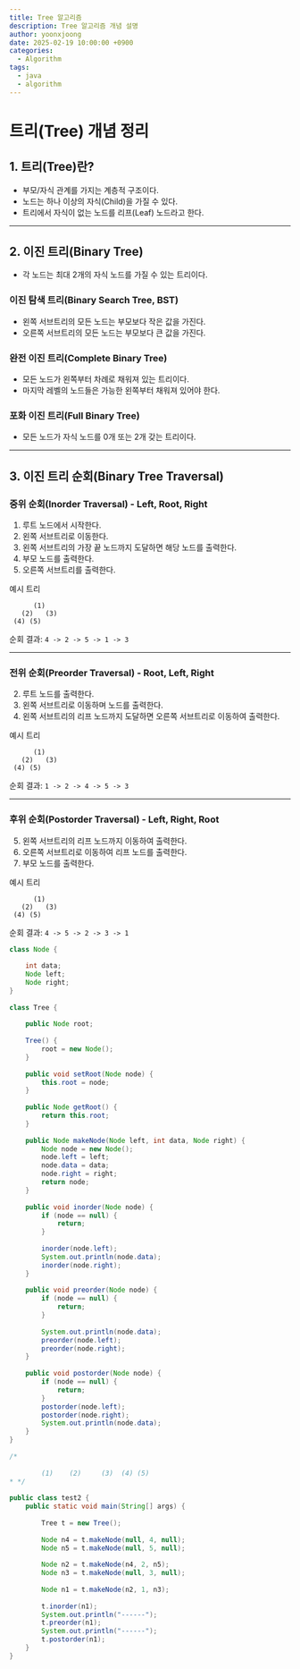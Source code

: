 ```yaml
---
title: Tree 알고리즘
description: Tree 알고리즘 개념 설명
author: yoonxjoong
date: 2025-02-19 10:00:00 +0900
categories:
  - Algorithm
tags:
  - java
  - algorithm
---
```

# 트리(Tree) 개념 정리

## 1. 트리(Tree)란?

- 부모/자식 관계를 가지는 계층적 구조이다.
- 노드는 하나 이상의 자식(Child)을 가질 수 있다.
- 트리에서 자식이 없는 노드를 리프(Leaf) 노드라고 한다.

---

## 2. 이진 트리(Binary Tree)

- 각 노드는 최대 2개의 자식 노드를 가질 수 있는 트리이다.

### 이진 탐색 트리(Binary Search Tree, BST)

- 왼쪽 서브트리의 모든 노드는 부모보다 작은 값을 가진다.
- 오른쪽 서브트리의 모든 노드는 부모보다 큰 값을 가진다.

### 완전 이진 트리(Complete Binary Tree)

- 모든 노드가 왼쪽부터 차례로 채워져 있는 트리이다.
- 마지막 레벨의 노드들은 가능한 왼쪽부터 채워져 있어야 한다.

### 포화 이진 트리(Full Binary Tree)

- 모든 노드가 자식 노드를 0개 또는 2개 갖는 트리이다.

---

## 3. 이진 트리 순회(Binary Tree Traversal)

### 중위 순회(Inorder Traversal) - Left, Root, Right

1. 루트 노드에서 시작한다.
2. 왼쪽 서브트리로 이동한다.
3. 왼쪽 서브트리의 가장 끝 노드까지 도달하면 해당 노드를 출력한다.
4. 부모 노드를 출력한다.
5. 오른쪽 서브트리를 출력한다.

예시 트리
```plain
      (1)  
   (2)   (3)
 (4) (5)
```

순회 결과: `4 -> 2 -> 5 -> 1 -> 3`

---

### 전위 순회(Preorder Traversal) - Root, Left, Right

2. 루트 노드를 출력한다.
3. 왼쪽 서브트리로 이동하며 노드를 출력한다.
4. 왼쪽 서브트리의 리프 노드까지 도달하면 오른쪽 서브트리로 이동하여 출력한다.


예시 트리
```plain
      (1)  
   (2)   (3)
 (4) (5)
```

순회 결과: `1 -> 2 -> 4 -> 5 -> 3`

---

### 후위 순회(Postorder Traversal) - Left, Right, Root

5. 왼쪽 서브트리의 리프 노드까지 이동하여 출력한다.
6. 오른쪽 서브트리로 이동하여 리프 노드를 출력한다.
7. 부모 노드를 출력한다.


예시 트리
```plain
      (1)  
   (2)   (3)
 (4) (5)
```

순회 결과: `4 -> 5 -> 2 -> 3 -> 1`


``` java
class Node {  
  
    int data;  
    Node left;  
    Node right;  
}  
  
class Tree {  
  
    public Node root;  
  
    Tree() {  
        root = new Node();  
    }  
  
    public void setRoot(Node node) {  
        this.root = node;  
    }  
  
    public Node getRoot() {  
        return this.root;  
    }  
  
    public Node makeNode(Node left, int data, Node right) {  
        Node node = new Node();  
        node.left = left;  
        node.data = data;  
        node.right = right;  
        return node;  
    }  
  
    public void inorder(Node node) {  
        if (node == null) {  
            return;  
        }  
  
        inorder(node.left);  
        System.out.println(node.data);  
        inorder(node.right);  
    }  
  
    public void preorder(Node node) {  
        if (node == null) {  
            return;  
        }  
  
        System.out.println(node.data);  
        preorder(node.left);  
        preorder(node.right);  
    }  
  
    public void postorder(Node node) {  
        if (node == null) {  
            return;  
        }  
        postorder(node.left);  
        postorder(node.right);  
        System.out.println(node.data);  
    }  
}  
  
/*  
  
        (1)    (2)     (3)  (4) (5)  
* */  
  
public class test2 {  
    public static void main(String[] args) {  
  
        Tree t = new Tree();  
  
        Node n4 = t.makeNode(null, 4, null);  
        Node n5 = t.makeNode(null, 5, null);  
  
        Node n2 = t.makeNode(n4, 2, n5);  
        Node n3 = t.makeNode(null, 3, null);  
  
        Node n1 = t.makeNode(n2, 1, n3);  
  
        t.inorder(n1);  
        System.out.println("------");  
        t.preorder(n1);  
        System.out.println("------");  
        t.postorder(n1);  
    }  
}
```
